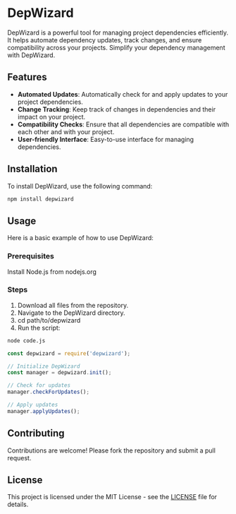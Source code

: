 # DepWizard

DepWizard is a powerful tool for managing project dependencies efficiently. It helps automate dependency updates, track changes, and ensure compatibility across your projects. Simplify your dependency management with DepWizard.

## Features

- **Automated Updates**: Automatically check for and apply updates to your project dependencies.
- **Change Tracking**: Keep track of changes in dependencies and their impact on your project.
- **Compatibility Checks**: Ensure that all dependencies are compatible with each other and with your project.
- **User-friendly Interface**: Easy-to-use interface for managing dependencies.

## Installation

To install DepWizard, use the following command:

```bash
npm install depwizard
```
## Usage

Here is a basic example of how to use DepWizard:

### Prerequisites

Install Node.js from nodejs.org

### Steps

1. Download all files from the repository.
2. Navigate to the DepWizard directory.
3. cd path/to/depwizard
4. Run the script:
```bash
node code.js
```
```JavaScript
const depwizard = require('depwizard');

// Initialize DepWizard
const manager = depwizard.init();

// Check for updates
manager.checkForUpdates();

// Apply updates
manager.applyUpdates();
```
## Contributing

Contributions are welcome! Please fork the repository and submit a pull request.

## License

This project is licensed under the MIT License - see the [LICENSE](LICENSE.txt) file for details.
